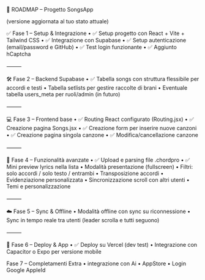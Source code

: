 🎯 ROADMAP – Progetto SongsApp

(versione aggiornata al tuo stato attuale)

✅ Fase 1 – Setup & Integrazione
	•	✅ Setup progetto con React + Vite + Tailwind CSS
	•	✅ Integrazione con Supabase
	•	✅ Setup autenticazione (email/password e GitHub)
	•	✅ Test login funzionante
	•	✅ Aggiunto hCaptcha


⸻

🛠 Fase 2 – Backend Supabase
	•	✅ Tabella songs con struttura flessibile per accordi e testi
	•	Tabella setlists per gestire raccolte di brani
	•	Eventuale tabella users_meta per ruoli/admin (in futuro)

⸻

💻 Fase 3 – Frontend base
	•	✅ Routing React configurato (Routing.jsx)
	•	✅ Creazione pagina Songs.jsx
	•	✅ Creazione form per inserire nuove canzoni
	•	✅ Creazione pagina singola canzone
	•	✅ Modifica/cancellazione canzone

⸻

🎵 Fase 4 – Funzionalità avanzate
	•	✅ Upload e parsing file .chordpro
	•	✅ Mini preview lyrics nella lista
	•	Modalità presentazione (fullscreen)
	•	Filtri: solo accordi / solo testo / entrambi
	•	Transposizione accordi
	•	Evidenziazione personalizzata
	•	Sincronizzazione scroll con altri utenti
	•	Temi e personalizzazione

⸻

☁️ Fase 5 – Sync & Offline
	•	Modalità offline con sync su riconnessione
	•	Sync in tempo reale tra utenti (leader scrolla e tutti seguono)

⸻

📲 Fase 6 – Deploy & App
	•	✅ Deploy su Vercel (dev test)
	•	Integrazione con Capacitor o Expo per versione mobile

 Fase 7 – Completamenti Extra
	•	integrazione con Ai
	•	AppStore 
	•	Login Google AppleId 


	
